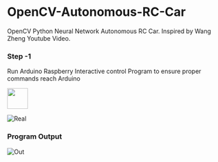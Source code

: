 # OpenCV-Autonomous-RC-Car
OpenCV Python Neural Network Autonomous RC Car. Inspired by  Wang Zheng Youtube Video.

### Step -1 

Run Arduino Raspberry Interactive control Program to ensure proper commands reach Arduino 

<img src="https://github.com/AasaiAlangaram/OpenCV-Autonomous-RC-Car/blob/master/Test%20-%20Arduino%20Raspberry%20pi%20Interactive%20control/Step1%20Schematic.png" width="48">

![Real](https://github.com/AasaiAlangaram/OpenCV-Autonomous-RC-Car/blob/master/Test%20-%20Arduino%20Raspberry%20pi%20Interactive%20control/Real.jpeg)

### Program Output

![Out](https://github.com/AasaiAlangaram/OpenCV-Autonomous-RC-Car/blob/master/Test%20-%20Arduino%20Raspberry%20pi%20Interactive%20control/Test.PNG)

